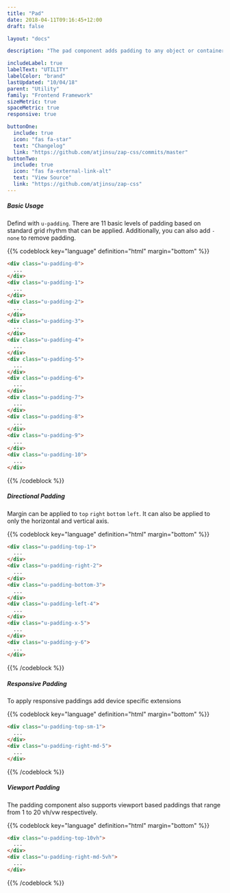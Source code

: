 ```yaml
---
title: "Pad"
date: 2018-04-11T09:16:45+12:00
draft: false

layout: "docs"

description: "The pad component adds padding to any object or container."

includeLabel: true
labelText: "UTILITY"
labelColor: "brand"
lastUpdated: "10/04/18"
parent: "Utility"
family: "Frontend Framework"
sizeMetric: true
spaceMetric: true
responsive: true

buttonOne:
  include: true
  icon: "fas fa-star"
  text: "Changelog"
  link: "https://github.com/atjinsu/zap-css/commits/master"
buttonTwo:
  include: true
  icon: "fas fa-external-link-alt"
  text: "View Source"
  link: "https://github.com/atjinsu/zap-css"
---
```


##### Basic Usage

Defind with `u-padding`. There are 11 basic levels of padding based on standard grid rhythm that can be applied. Additionally, you can also add `-none` to remove padding.

{{% codeblock key="language" definition="html" margin="bottom" %}}
```html
<div class="u-padding-0">
  ...
</div>
<div class="u-padding-1">
  ...
</div>
<div class="u-padding-2">
  ...
</div>
<div class="u-padding-3">
  ...
</div>
<div class="u-padding-4">
  ...
</div>
<div class="u-padding-5">
  ...
</div>
<div class="u-padding-6">
  ...
</div>
<div class="u-padding-7">
  ...
</div>
<div class="u-padding-8">
  ...
</div>
<div class="u-padding-9">
  ...
</div>
<div class="u-padding-10">
  ...
</div>
```
{{% /codeblock %}}

##### Directional Padding

Margin can be applied to `top` `right` `bottom` `left`. It can also be applied to only the horizontal and vertical axis.

{{% codeblock key="language" definition="html" margin="bottom" %}}
```html
<div class="u-padding-top-1">
  ...
</div>
<div class="u-padding-right-2">
  ...
</div>
<div class="u-padding-bottom-3">
  ...
</div>
<div class="u-padding-left-4">
  ...
</div>
<div class="u-padding-x-5">
  ...
</div>
<div class="u-padding-y-6">
  ...
</div>
```
{{% /codeblock %}}

##### Responsive Padding

To apply responsive paddings add device specific extensions

{{% codeblock key="language" definition="html" margin="bottom" %}}
```html
<div class="u-padding-top-sm-1">
  ...
</div>
<div class="u-padding-right-md-5">
  ...
</div>
```
{{% /codeblock %}}

##### Viewport Padding

The padding component also supports viewport based paddings that range from 1 to 20 vh/vw respectively.

{{% codeblock key="language" definition="html" margin="bottom" %}}
```html
<div class="u-padding-top-10vh">
  ...
</div>
<div class="u-padding-right-md-5vh">
  ...
</div>
```
{{% /codeblock %}}
